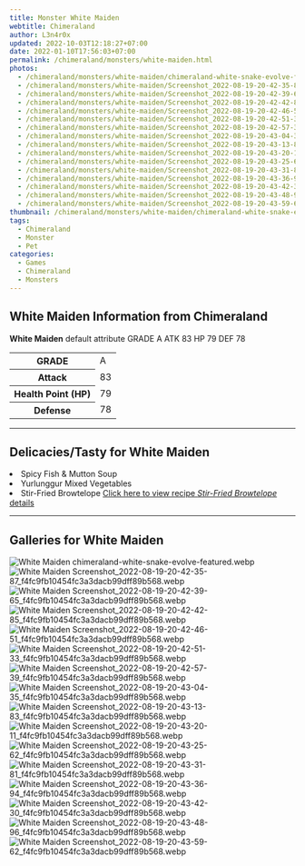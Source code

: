 ```yaml
---
title: Monster White Maiden
webtitle: Chimeraland
author: L3n4r0x
updated: 2022-10-03T12:18:27+07:00
date: 2022-01-10T17:56:03+07:00
permalink: /chimeraland/monsters/white-maiden.html
photos:
  - /chimeraland/monsters/white-maiden/chimeraland-white-snake-evolve-featured.webp
  - /chimeraland/monsters/white-maiden/Screenshot_2022-08-19-20-42-35-87_f4fc9fb10454fc3a3dacb99dff89b568.webp
  - /chimeraland/monsters/white-maiden/Screenshot_2022-08-19-20-42-39-65_f4fc9fb10454fc3a3dacb99dff89b568.webp
  - /chimeraland/monsters/white-maiden/Screenshot_2022-08-19-20-42-42-85_f4fc9fb10454fc3a3dacb99dff89b568.webp
  - /chimeraland/monsters/white-maiden/Screenshot_2022-08-19-20-42-46-51_f4fc9fb10454fc3a3dacb99dff89b568.webp
  - /chimeraland/monsters/white-maiden/Screenshot_2022-08-19-20-42-51-33_f4fc9fb10454fc3a3dacb99dff89b568.webp
  - /chimeraland/monsters/white-maiden/Screenshot_2022-08-19-20-42-57-39_f4fc9fb10454fc3a3dacb99dff89b568.webp
  - /chimeraland/monsters/white-maiden/Screenshot_2022-08-19-20-43-04-35_f4fc9fb10454fc3a3dacb99dff89b568.webp
  - /chimeraland/monsters/white-maiden/Screenshot_2022-08-19-20-43-13-83_f4fc9fb10454fc3a3dacb99dff89b568.webp
  - /chimeraland/monsters/white-maiden/Screenshot_2022-08-19-20-43-20-11_f4fc9fb10454fc3a3dacb99dff89b568.webp
  - /chimeraland/monsters/white-maiden/Screenshot_2022-08-19-20-43-25-62_f4fc9fb10454fc3a3dacb99dff89b568.webp
  - /chimeraland/monsters/white-maiden/Screenshot_2022-08-19-20-43-31-81_f4fc9fb10454fc3a3dacb99dff89b568.webp
  - /chimeraland/monsters/white-maiden/Screenshot_2022-08-19-20-43-36-94_f4fc9fb10454fc3a3dacb99dff89b568.webp
  - /chimeraland/monsters/white-maiden/Screenshot_2022-08-19-20-43-42-30_f4fc9fb10454fc3a3dacb99dff89b568.webp
  - /chimeraland/monsters/white-maiden/Screenshot_2022-08-19-20-43-48-96_f4fc9fb10454fc3a3dacb99dff89b568.webp
  - /chimeraland/monsters/white-maiden/Screenshot_2022-08-19-20-43-59-62_f4fc9fb10454fc3a3dacb99dff89b568.webp
thumbnail: /chimeraland/monsters/white-maiden/chimeraland-white-snake-evolve-featured.webp
tags:
  - Chimeraland
  - Monster
  - Pet
categories:
  - Games
  - Chimeraland
  - Monsters
---
```


<section id="bootstrap-wrapper"><link rel="stylesheet" href="https://cdn.statically.io/gh/dimaslanjaka/Web-Manajemen/40ac3225/css/bootstrap-4.5-wrapper.css"/><h1>White Maiden Information from Chimeraland</h1><p><b>White Maiden</b> default attribute GRADE A ATK 83 HP 79 DEF 78<table><tr><th>GRADE</th><td>A</td></tr><tr><th>Attack</th><td>83</td></tr><tr><th>Health Point (HP)</th><td>79</td></tr><tr><th>Defense</th><td>78</td></tr></table></p><hr/><h2>Delicacies/Tasty for White Maiden</h2><li class="d-flex justify-content-between">Spicy Fish &amp; Mutton Soup </li><li class="d-flex justify-content-between">Yurlunggur Mixed Vegetables </li><li class="d-flex justify-content-between">Stir-Fried Browtelope <a href="/chimeraland/recipes/stir-fried-browtelope.html">Click here to view recipe <i>Stir-Fried Browtelope</i> details</a></li><hr/><div id="gallery"><h2>Galleries for White Maiden</h2><div class="row"><div class="col-lg-6 col-12"><img src="/chimeraland/monsters/white-maiden/chimeraland-white-snake-evolve-featured.webp" alt="White Maiden chimeraland-white-snake-evolve-featured.webp"/></div><div class="col-lg-6 col-12"><img src="/chimeraland/monsters/white-maiden/Screenshot_2022-08-19-20-42-35-87_f4fc9fb10454fc3a3dacb99dff89b568.webp" alt="White Maiden Screenshot_2022-08-19-20-42-35-87_f4fc9fb10454fc3a3dacb99dff89b568.webp"/></div><div class="col-lg-6 col-12"><img src="/chimeraland/monsters/white-maiden/Screenshot_2022-08-19-20-42-39-65_f4fc9fb10454fc3a3dacb99dff89b568.webp" alt="White Maiden Screenshot_2022-08-19-20-42-39-65_f4fc9fb10454fc3a3dacb99dff89b568.webp"/></div><div class="col-lg-6 col-12"><img src="/chimeraland/monsters/white-maiden/Screenshot_2022-08-19-20-42-42-85_f4fc9fb10454fc3a3dacb99dff89b568.webp" alt="White Maiden Screenshot_2022-08-19-20-42-42-85_f4fc9fb10454fc3a3dacb99dff89b568.webp"/></div><div class="col-lg-6 col-12"><img src="/chimeraland/monsters/white-maiden/Screenshot_2022-08-19-20-42-46-51_f4fc9fb10454fc3a3dacb99dff89b568.webp" alt="White Maiden Screenshot_2022-08-19-20-42-46-51_f4fc9fb10454fc3a3dacb99dff89b568.webp"/></div><div class="col-lg-6 col-12"><img src="/chimeraland/monsters/white-maiden/Screenshot_2022-08-19-20-42-51-33_f4fc9fb10454fc3a3dacb99dff89b568.webp" alt="White Maiden Screenshot_2022-08-19-20-42-51-33_f4fc9fb10454fc3a3dacb99dff89b568.webp"/></div><div class="col-lg-6 col-12"><img src="/chimeraland/monsters/white-maiden/Screenshot_2022-08-19-20-42-57-39_f4fc9fb10454fc3a3dacb99dff89b568.webp" alt="White Maiden Screenshot_2022-08-19-20-42-57-39_f4fc9fb10454fc3a3dacb99dff89b568.webp"/></div><div class="col-lg-6 col-12"><img src="/chimeraland/monsters/white-maiden/Screenshot_2022-08-19-20-43-04-35_f4fc9fb10454fc3a3dacb99dff89b568.webp" alt="White Maiden Screenshot_2022-08-19-20-43-04-35_f4fc9fb10454fc3a3dacb99dff89b568.webp"/></div><div class="col-lg-6 col-12"><img src="/chimeraland/monsters/white-maiden/Screenshot_2022-08-19-20-43-13-83_f4fc9fb10454fc3a3dacb99dff89b568.webp" alt="White Maiden Screenshot_2022-08-19-20-43-13-83_f4fc9fb10454fc3a3dacb99dff89b568.webp"/></div><div class="col-lg-6 col-12"><img src="/chimeraland/monsters/white-maiden/Screenshot_2022-08-19-20-43-20-11_f4fc9fb10454fc3a3dacb99dff89b568.webp" alt="White Maiden Screenshot_2022-08-19-20-43-20-11_f4fc9fb10454fc3a3dacb99dff89b568.webp"/></div><div class="col-lg-6 col-12"><img src="/chimeraland/monsters/white-maiden/Screenshot_2022-08-19-20-43-25-62_f4fc9fb10454fc3a3dacb99dff89b568.webp" alt="White Maiden Screenshot_2022-08-19-20-43-25-62_f4fc9fb10454fc3a3dacb99dff89b568.webp"/></div><div class="col-lg-6 col-12"><img src="/chimeraland/monsters/white-maiden/Screenshot_2022-08-19-20-43-31-81_f4fc9fb10454fc3a3dacb99dff89b568.webp" alt="White Maiden Screenshot_2022-08-19-20-43-31-81_f4fc9fb10454fc3a3dacb99dff89b568.webp"/></div><div class="col-lg-6 col-12"><img src="/chimeraland/monsters/white-maiden/Screenshot_2022-08-19-20-43-36-94_f4fc9fb10454fc3a3dacb99dff89b568.webp" alt="White Maiden Screenshot_2022-08-19-20-43-36-94_f4fc9fb10454fc3a3dacb99dff89b568.webp"/></div><div class="col-lg-6 col-12"><img src="/chimeraland/monsters/white-maiden/Screenshot_2022-08-19-20-43-42-30_f4fc9fb10454fc3a3dacb99dff89b568.webp" alt="White Maiden Screenshot_2022-08-19-20-43-42-30_f4fc9fb10454fc3a3dacb99dff89b568.webp"/></div><div class="col-lg-6 col-12"><img src="/chimeraland/monsters/white-maiden/Screenshot_2022-08-19-20-43-48-96_f4fc9fb10454fc3a3dacb99dff89b568.webp" alt="White Maiden Screenshot_2022-08-19-20-43-48-96_f4fc9fb10454fc3a3dacb99dff89b568.webp"/></div><div class="col-lg-6 col-12"><img src="/chimeraland/monsters/white-maiden/Screenshot_2022-08-19-20-43-59-62_f4fc9fb10454fc3a3dacb99dff89b568.webp" alt="White Maiden Screenshot_2022-08-19-20-43-59-62_f4fc9fb10454fc3a3dacb99dff89b568.webp"/></div></div></div></section>